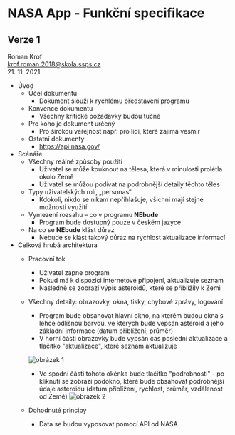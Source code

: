 # NASA App - Funkční specifikace
## Verze 1

Roman Krof <br/>
krof.roman.2018@skola.ssps.cz <br/>
21. 11. 2021

* Úvod
  * Účel dokumentu
    * Dokument slouží k rychlému představení programu
  * Konvence dokumentu
    * Všechny kritické požadavky budou tučně
  * Pro koho je dokument určený
    * Pro širokou veřejnost např. pro lidi, které zajímá vesmír
  * Ostatní dokumenty
    * https://api.nasa.gov/
* Scénáře
  * Všechny reálné způsoby použití
    * Uživatel se může kouknout na tělesa, která v minulosti prolétla okolo Země
    * Uživatel se můžou podívat na podrobnější detaily těchto těles
  * Typy uživatelských rolí, „personas“
    * Kdokoli, nikdo se nikam nepřihlašuje, všichni mají stejné možnosti využití
  * Vymezení rozsahu – co v programu **NEbude**
    * Program bude dostupný pouze v českém jazyce
  * Na co se **NEbude** klást důraz
    * Nebude se klást takový důraz na rychlost aktualizace informací
* Celková hrubá architektura
  * Pracovní tok
    * Uživatel zapne program
    * Pokud má k dispozici internetové připojení, aktualizuje seznam
    * Následně se zobrazí výpis asteroidů, které se přiblížily k Zemi
  * Všechny detaily: obrazovky, okna, tisky, chybové zprávy, logování
    * Program bude obsahovat hlavní okno, na kterém budou okna s lehce odlišnou barvou, ve kterých bude vepsán asteroid a jeho základní informace (datum přiblížení, průměr)
    * V horní části obrazovky bude vypsán čas poslední aktualizace a tlačítko "aktualizace", které seznam aktualizuje
    
    ![obrázek 1](https://github.com/RomanKrof/NASAAppFunspecs-Krof/blob/main/N%C3%A1vrh%20aplikace%20-%20hlavn%C3%AD%20strana.png)
    * Ve spodní části tohoto okénka bude tlačítko "podrobnosti" - po kliknutí se zobrazí podokno, které bude obsahovat podrobnější údaje asteroidu (datum přiblížení, rychlost, průměr, vzdálenost od Země)
    ![obrázek 2](https://github.com/RomanKrof/NASAAppFunspecs-Krof/blob/main/N%C3%A1vrh%20aplikace%20-%20podrobnosti.png)       
  * Dohodnuté principy
    * Data se budou vyposovat pomocí API od NASA
